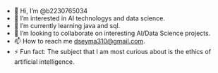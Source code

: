 - 👋 Hi, I’m @b2230765034
- 👀 I’m interested in AI technologys and data science.
- 🌱 I’m currently learning java and sql.
- 💞️ I’m looking to collaborate on interesting AI/Data Science projects.
- 📫 How to reach me dseyma310@gmail.com.
- ⚡ Fun fact: The subject that I am most curious about is the ethics of artificial intelligence.

<!---
b2230765034/b2230765034 is a ✨ special ✨ repository because its `README.md` (this file) appears on your GitHub profile.
You can click the Preview link to take a look at your changes.
--->
